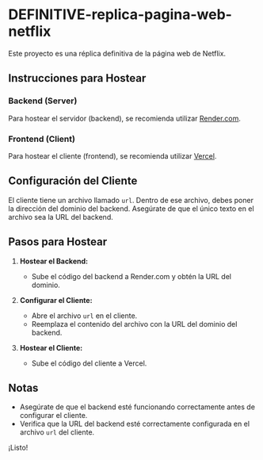 # DEFINITIVE-replica-pagina-web-netflix

Este proyecto es una réplica definitiva de la página web de Netflix.

## Instrucciones para Hostear

### Backend (Server)
Para hostear el servidor (backend), se recomienda utilizar [Render.com](https://render.com).

### Frontend (Client)
Para hostear el cliente (frontend), se recomienda utilizar [Vercel](https://vercel.com).

## Configuración del Cliente
El cliente tiene un archivo llamado `url`. Dentro de ese archivo, debes poner la dirección del dominio del backend. Asegúrate de que el único texto en el archivo sea la URL del backend.

## Pasos para Hostear

1. **Hostear el Backend:**
   - Sube el código del backend a Render.com y obtén la URL del dominio.

2. **Configurar el Cliente:**
   - Abre el archivo `url` en el cliente.
   - Reemplaza el contenido del archivo con la URL del dominio del backend.

3. **Hostear el Cliente:**
   - Sube el código del cliente a Vercel.

## Notas
- Asegúrate de que el backend esté funcionando correctamente antes de configurar el cliente.
- Verifica que la URL del backend esté correctamente configurada en el archivo `url` del cliente.

¡Listo!
